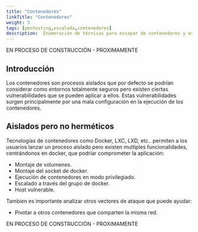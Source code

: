 ```yaml
---
title: "Contenedores"
linkTitle: "Contenedores"
weight: 5 
tags: [pentesting,escalada,contenedores]
description:  Enumeración de técnicas para escapar de contenedores y escalar privilegios.
---
```


EN PROCESO DE CONSTRUCCIÓN - PROXIMAMENTE

## Introducción 
Los contenedores son procesos aislados que por defecto se podrían considerar como entornos totalmente seguros pero existen ciertas vulnerabilidades que
se pueden aplicar a ellos. Estas vulnerabilidades surgen principalmente por una mala configuración en la ejecución de los contenedores.


## Aislados pero no herméticos
Tecnologías de contenedores como Docker, LXC, LXD, etc.. permiten a los usuarios lanzar un proceso aislado pero existen multiples funcionalidades, centrándonos en docker, que
podríar comprometer la aplicación:
* Montaje de volumenes.
* Montaje del socket de docker.
* Ejecución de contenedores en modo privilegiado.
* Escalado a través del grupo de docker.
* Host vulnerable.

Tambien es importante analizar otros vectores de ataque que puede ayudar:
* Pivotar a otros contenedores que comparten la misma red.


EN PROCESO DE CONSTRUCCIÓN - PROXIMAMENTE